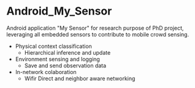 # Android_My_Sensor
Android application "My Sensor" for research purpose of PhD project, leveraging all embedded sensors to contribute to mobile crowd sensing.

* Physical context classification
  + Hierarchical inference and update
* Environment sensing and logging
  + Save and send observation data
* In-network colaboration
  + Wifir Direct and neighbor aware networking
